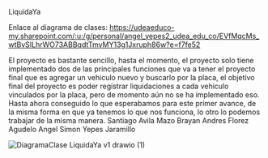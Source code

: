 LiquidaYa

Enlace al diagrama de clases: https://udeaeduco-my.sharepoint.com/:u:/g/personal/angel_yepes2_udea_edu_co/EVfMqcMs_wtBvSILhrWO73ABBqdtTmyMY13g1Jxruph86w?e=f7fe52

El proyecto es bastante sencillo, hasta el momento, el proyecto solo tiene implementado dos de las principales funciones que va a tener el proyecto final que es agregar un vehiculo nuevo y buscarlo por la placa, el objetivo
final del proyecto es poder registrar liquidaciones a cada vehiculo vinculados por la placa, pero de momento aún no se ha implementado eso. Hasta ahora conseguido lo que esperabamos para este primer avance, de la misma
forma en que ya tenemos lo que nos funciona, lo otro lo podemos trabajar de la misma manera.
Santiago Avila Mazo
Brayan Andres Florez Agudelo
Angel Simon Yepes Jaramillo

![DiagramaClase LiquidaYa v1 drawio (1)](https://github.com/LiquidaYa/LiquidaYa-Lab1/assets/159499404/97839e5d-a3cf-44cb-bec4-dfa758e56583)
